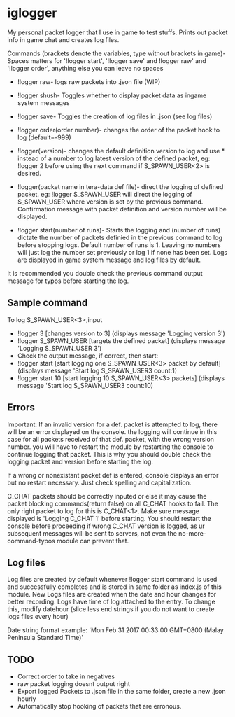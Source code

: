 # iglogger
My personal packet logger that I use in game to test stuffs. Prints out packet info in game chat and creates log files.

Commands (brackets denote the variables, type without brackets in game)- Spaces matters for '!logger start', '!logger save' and !logger raw' and '!logger order', anything else you can leave no spaces
- !logger raw- logs raw packets into .json file (WIP)
- !logger shush- Toggles whether to display packet data as ingame system messages
- !logger save- Toggles the creation of log files in .json (see log files)

- !logger order(order number)- changes the order of the packet hook to log (default=-999)
- !logger(version)- changes the default definition version to log and use * instead of a number to log latest version of the defined packet, eg: !logger 2 before using the next command if S_SPAWN_USER<2> is desired.
- !logger(packet name in tera-data def file)- direct the logging of defined packet. eg: !logger S_SPAWN_USER will direct the logging of S_SPAWN_USER<version> where version is set by the previous command. Confirmation message with packet definition and version number will be displayed.
- !logger start(number of runs)- Starts the logging and (number of runs) dictate the number of packets definied in the previous command to log before stopping logs. Default number of runs is 1. Leaving no numbers will just log the number set previously or log 1 if none has been set. Logs are displayed in game system message and log files by default.

It is recommended you double check the previous command output message for typos before starting the log.
    
## Sample command 
To log S_SPAWN_USER<3>,input
- !logger 3 [changes version to 3] (displays message 'Logging version 3')
- !logger S_SPAWN_USER [targets the defined packet] (displays message 'Logging S_SPAWN_USER 3')
- Check the output message, if correct, then start:
- !logger start [start logging one S_SPAWN_USER<3> packet by default] (displays message 'Start log S_SPAWN_USER3 count:1)
- !logger start 10 [start logging 10 S_SPAWN_USER<3> packets] (displays message 'Start log S_SPAWN_USER3 count:10)

## Errors
Important: If an invalid version for a def. packet is attempted to log, there will be an error displayed on the console. the logging will continue in this case for all packets received of that def. packet, with the wrong version number. you will have to restart the module by restarting the console to continue logging that packet. This is why you should double check the logging packet and version before starting the log.

If a wrong or nonexistant packet def is entered, console displays an error but no restart necessary. Just check spelling and capitalization.

C_CHAT packets should be correctly inputed or else it may cause the packet blocking commands(return false) on all C_CHAT hooks to fail. The only right packet to log for this is C_CHAT<1>. Make sure message displayed is 'Logging C_CHAT 1' before starting. You should restart the console before proceeding if wrong C_CHAT version is logged, as ur subsequent messages will be sent to servers, not even the no-more-command-typos module can prevent that.

## Log files
Log files are created by default whenever !logger start command is used and successfully completes and is stored in same folder as index.js of this module. New Logs files are created when the date and hour changes for better recording. Logs have time of log attached to the entry. To change this, modify datehour (slice less end strings if you do not want to create logs files every hour)

Date string format example: 'Mon Feb 31 2017 00:33:00 GMT+0800 (Malay Peninsula Standard Time)'

## TODO
- Correct order to take in negatives
- raw packet logging doesnt output right
- Export logged Packets to .json file in the same folder, create a new .json hourly
- Automatically stop hooking of packets that are erronous. 
